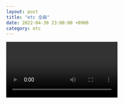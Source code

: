 ```yaml
---
layout: post
title: "etc 全曲"
date: 2022-04-30 23:00:00 +0900
category: etc
---
```


<div class="video-container">
    <video id="player" class="video-js vjs-default-skin vjs-big-play-centered" data-json="/public/json/etc/etc 全曲.json"></video>
</div>

```
```